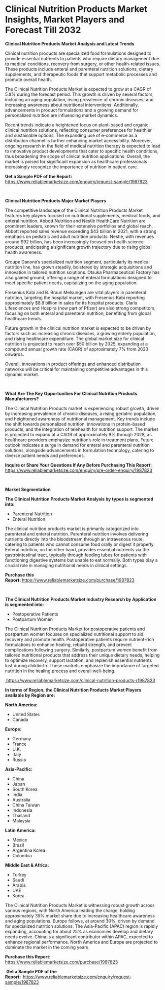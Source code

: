 <p><h1>Clinical Nutrition Products Market Insights, Market Players and Forecast Till 2032</h1></p><p><strong>Clinical Nutrition Products Market Analysis and Latest Trends</strong></p>
<p><p>Clinical nutrition products are specialized food formulations designed to provide essential nutrients to patients who require dietary management due to medical conditions, recovery from surgery, or other health-related issues. These products include enteral and parenteral nutrition solutions, dietary supplements, and therapeutic foods that support metabolic processes and promote overall health.</p><p>The Clinical Nutrition Products Market is expected to grow at a CAGR of 5.8% during the forecast period. This growth is driven by several factors, including an aging population, rising prevalence of chronic diseases, and increasing awareness about nutritional interventions. Additionally, advancements in product formulations and a growing demand for personalized nutrition are influencing market dynamics. </p><p>Recent trends indicate a heightened focus on plant-based and organic clinical nutrition solutions, reflecting consumer preferences for healthier and sustainable options. The expanding use of e-commerce as a distribution channel is further enhancing market accessibility. Moreover, ongoing research in the field of medical nutrition therapy is expected to lead to innovative product developments that cater to specific health conditions, thus broadening the scope of clinical nutrition applications. Overall, the market is poised for significant expansion as healthcare professionals increasingly recognize the importance of nutrition in patient care.</p></p>
<p><strong>Get a Sample PDF of the Report:&nbsp;</strong> <a href="https://www.reliablemarketsize.com/enquiry/request-sample/1987823?utm_campaign=2935&utm_medium=2&utm_source=Github&utm_content=ia&utm_term=19042025&utm_id=clinical-nutrition-products">https://www.reliablemarketsize.com/enquiry/request-sample/1987823</a></p>
<p>&nbsp;</p>
<p><strong>Clinical Nutrition Products Major Market Players</strong></p>
<p><p>The competitive landscape of the Clinical Nutrition Products Market features key players focused on nutritional supplements, medical foods, and enteral nutrition. Abbott Nutrition and Nestlé HealthCare Nutrition are prominent leaders, known for their extensive portfolios and global reach. Abbott reported sales revenue exceeding $43 billion in 2021, with a strong emphasis on pediatric and adult nutrition products. Nestlé, with revenues around $92 billion, has been increasingly focused on health science products, anticipating a significant growth trajectory due to rising global health awareness.</p><p>Groupe Danone’s specialized nutrition segment, particularly its medical nutrition line, has grown steadily, bolstered by strategic acquisitions and innovation in tailored nutrition solutions. Otsuka Pharmaceutical Factory has also gained ground, offering a range of enteral formulations designed to meet specific patient needs, capitalizing on the aging population.</p><p>Fresenius Kabi and B. Braun Melsungen are vital players in parenteral nutrition, targeting the hospital market, with Fresenius Kabi reporting approximately $8.8 billion in sales for its hospital products. Claris Lifesciences and Hospira (now part of Pfizer) are also strong competitors, focusing on both enteral and parenteral nutrition, benefiting from global healthcare trends.</p><p>Future growth in the clinical nutrition market is expected to be driven by factors such as increasing chronic diseases, a growing elderly population, and rising healthcare expenditure. The global market size for clinical nutrition is projected to reach over $50 billion by 2025, expanding at a compound annual growth rate (CAGR) of approximately 7% from 2023 onwards.</p><p>Overall, innovations in product offerings and enhanced distribution networks will be critical for maintaining competitive advantages in this dynamic market.</p></p>
<p>&nbsp;</p>
<p><strong>What Are The Key Opportunities For Clinical Nutrition Products Manufacturers?</strong></p>
<p><p>The Clinical Nutrition Products market is experiencing robust growth, driven by increasing prevalence of chronic diseases, a rising geriatric population, and heightened awareness of nutritional management. Key trends include the shift towards personalized nutrition, innovations in protein-based products, and the integration of telehealth for nutrition support. The market is projected to expand at a CAGR of approximately 8% through 2028, as healthcare providers emphasize nutrition’s role in treatment plans. Future outlook indicates a surge in demand for enteral and parenteral nutrition solutions, alongside advancements in formulation technology, catering to diverse patient needs and preferences.</p></p>
<p><strong>Inquire or Share Your Questions If Any Before Purchasing This Report:</strong> <a href="https://www.reliablemarketsize.com/enquiry/pre-order-enquiry/1987823?utm_campaign=2935&utm_medium=2&utm_source=Github&utm_content=ia&utm_term=19042025&utm_id=clinical-nutrition-products">https://www.reliablemarketsize.com/enquiry/pre-order-enquiry/1987823</a></p>
<p>&nbsp;</p>
<p><strong>Market Segmentation</strong></p>
<p><strong>The Clinical Nutrition Products Market Analysis by types is segmented into:</strong></p>
<p><ul><li>Parenteral Nutrition</li><li>Enteral Nutrition</li></ul></p>
<p><p>The clinical nutrition products market is primarily categorized into parenteral and enteral nutrition. Parenteral nutrition involves delivering nutrients directly into the bloodstream through an intravenous route, catering to patients who cannot consume food orally or digest it properly. Enteral nutrition, on the other hand, provides essential nutrients via the gastrointestinal tract, typically through feeding tubes for patients with functioning digestive systems but unable to eat normally. Both types play a crucial role in managing nutritional needs in clinical settings.</p></p>
<p><strong>Purchase this Report:&nbsp;</strong><a href="https://www.reliablemarketsize.com/purchase/1987823?utm_campaign=2935&utm_medium=2&utm_source=Github&utm_content=ia&utm_term=19042025&utm_id=clinical-nutrition-products">https://www.reliablemarketsize.com/purchase/1987823</a></p>
<p>&nbsp;</p>
<p><strong>The Clinical Nutrition Products Market Industry Research by Application is segmented into:</strong></p>
<p><ul><li>Postoperative Patients</li><li>Postpartum Women</li></ul></p>
<p><p>The Clinical Nutrition Products Market for postoperative patients and postpartum women focuses on specialized nutritional support to aid recovery and promote health. Postoperative patients require nutrient-rich formulations to enhance healing, rebuild strength, and prevent complications following surgery. Similarly, postpartum women benefit from tailored nutritional products that address their unique dietary needs, helping to optimize recovery, support lactation, and replenish essential nutrients lost during childbirth. These markets emphasize the importance of targeted nutrition in the healing process and overall well-being.</p></p>
<p><a href="https://www.reliablemarketsize.com/clinical-nutrition-products-r1987823?utm_campaign=2935&utm_medium=2&utm_source=Github&utm_content=ia&utm_term=19042025&utm_id=clinical-nutrition-products">&nbsp;https://www.reliablemarketsize.com/clinical-nutrition-products-r1987823</a></p>
<p><strong>In terms of Region, the Clinical Nutrition Products Market Players available by Region are:</strong></p>
<p>
    <p> <strong> North America: </strong>
        <ul>
            <li>United States</li>
            <li>Canada</li>
        </ul>
        </p> 
    <p> <strong> Europe: </strong>
        <ul>
            <li>Germany</li>
            <li>France</li>
            <li>U.K.</li>
            <li>Italy</li>
            <li>Russia</li>
        </ul>
        </p> 
    <p> <strong> Asia-Pacific: </strong>
        <ul>
            <li>China</li>
            <li>Japan</li>
            <li>South Korea</li>
            <li>India</li>
            <li>Australia</li>
            <li>China Taiwan</li>
            <li>Indonesia</li>
            <li>Thailand</li>
            <li>Malaysia</li>
        </ul>
        </p> 
    <p> <strong> Latin America: </strong>
        <ul>
            <li>Mexico</li>
            <li>Brazil</li>
            <li>Argentina Korea</li>
            <li>Colombia</li>
        </ul>
        </p> 
    <p> <strong> Middle East & Africa: </strong>
        <ul>
            <li>Turkey</li>
            <li>Saudi</li>
            <li>Arabia</li>
            <li>UAE</li>
            <li>Korea</li>
        </ul>
    </p>
    </p>
<p><p>The Clinical Nutrition Products Market is witnessing robust growth across various regions, with North America leading the charge, holding approximately 35% market share due to increasing healthcare awareness and aging populations. Europe follows, at around 30%, driven by demand for specialized nutrition solutions. The Asia-Pacific (APAC) region is rapidly expanding, accounting for about 25% as economies develop and dietary needs evolve. China is a significant contributor within APAC, expected to enhance regional performance. North America and Europe are projected to dominate the market in the coming years.</p></p>
<p><strong>Purchase this Report: </strong><a href="https://www.reliablemarketsize.com/purchase/1987823?utm_campaign=2935&utm_medium=2&utm_source=Github&utm_content=ia&utm_term=19042025&utm_id=clinical-nutrition-products">https://www.reliablemarketsize.com/purchase/1987823</a></p>
<p>&nbsp;<strong>Get a Sample PDF of the Report:&nbsp;&nbsp;</strong><a href="https://www.reliablemarketsize.com/enquiry/request-sample/1987823?utm_campaign=2935&utm_medium=2&utm_source=Github&utm_content=ia&utm_term=19042025&utm_id=clinical-nutrition-products">https://www.reliablemarketsize.com/enquiry/request-sample/1987823</a></p>
<p><strong></strong></p>
<p><p></p><p></p><p></p></p>